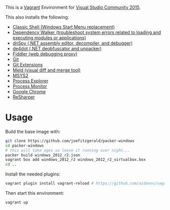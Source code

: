 This is a [Vagrant](https://www.vagrantup.com/) Environment for [Visual Studio Community 2015](https://www.visualstudio.com/vs/community/).

This also installs the following:

* [Classic Shell (Windows Start Menu replacement)](http://www.classicshell.net/)
* [Dependency Walker (troubleshoot system errors related to loading and executing modules or applications)](http://www.dependencywalker.com/)
* [dnSpy (.NET assembly editor, decompiler, and debugger)](https://github.com/0xd4d/dnSpy)
* [de4dot (.NET deobfuscator and unpacker)](https://github.com/0xd4d/de4dot)
* [Fiddler (web debugging proxy)](http://www.telerik.com/fiddler)
* [Git](https://git-for-windows.github.io/)
* [Git Extensions](https://gitextensions.github.io/)
* [Meld (visual diff and merge tool)](http://meldmerge.org/)
* [MSYS2](http://msys2.github.io/)
* [Process Explorer](https://technet.microsoft.com/en-us/sysinternals/processexplorer.aspx)
* [Process Monitor](https://technet.microsoft.com/en-us/sysinternals/processmonitor.aspx)
* [Google Chrome](https://www.google.com/chrome/)
* [ReSharper](https://www.jetbrains.com/resharper/)


# Usage

Build the base image with:

```bash
git clone https://github.com/joefitzgerald/packer-windows
cd packer-windows
# this will take ages so leave it running over night...
packer build windows_2012_r2.json
vagrant box add windows_2012_r2 windows_2012_r2_virtualbox.box
cd ..
```

Install the needed plugins:

```bash
vagrant plugin install vagrant-reload # https://github.com/aidanns/vagrant-reload 
```

Then start this environment:

```bash
vagrant up
``` 
